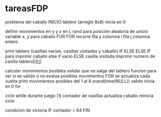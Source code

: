 # tareasFDP

problema del caballo
INICIO
tablero (arreglo 8x8)
inicia en 0 

definir movimientos en y y x en L 
rand para posición aleatoria de unicio
variable x, y para caballo
FOR FOR recorre fila y columna
i fila j columna
entero

print tablero (casillas vacias, casillas visitadas y caballo)
IF ELSE ELSE
IF para imprimir caballo
else if vacio
ELSE casilla visitada 
imprimir numero de casilla tablero[i][j]


calcular movimientos posibles
validar que no salga del tablero 
funcion para ver si es valido o no
evalua posibles movimientos FOR se actualiza cada vuelta
print movimientos posibles del 1 al 8
srand(time(NULL))
valido inicia en 0 for

ciclo while durante juego (1)
contador de casillas
actualiza caballo
reinicia ciclo

condicion de victoria IF contador = 64
FIN
